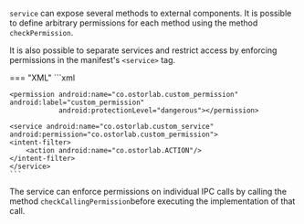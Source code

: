 `service` can expose several methods to external components. It is possible to define arbitrary permissions for each
method using the method `checkPermission`.

It is also possible to separate services and restrict access by enforcing permissions in the manifest's `<service>` tag.

=== "XML"
	```xml
	
	<permission android:name="co.ostorlab.custom_permission" android:label="custom_permission"
	            android:protectionLevel="dangerous"></permission>
	
	<service android:name="co.ostorlab.custom_service" android:permission="co.ostorlab.custom_permission">
	<intent-filter>
	    <action android:name="co.ostorlab.ACTION"/>
	</intent-filter>
	</service>
	```


The service can enforce permissions on individual IPC calls by calling the method `checkCallingPermission`before
executing the implementation of that call.